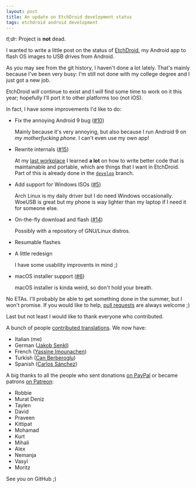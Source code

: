 ```yaml
---
layout: post
title: An update on EtchDroid development status
tags: etchdroid android development
---
```


*tl;dr:* Project is **not** dead.

I wanted to write a little post on the status of [EtchDroid](https://github.com/EtchDroid/EtchDroid), my Android app to flash OS images to USB drives from Android.

As you may see from the git history, I haven't done a lot lately. That's mainly because I've been very busy: I'm still not done with my college degree and I just got a new job.

EtchDroid *will* continue to exist and I *will* find some time to work on it this year; hopefully I'll port it to other platforms too (not iOS).

In fact, I have some improvements I'd like to do:

- Fix the annoying Android 9 bug ([#10](https://github.com/EtchDroid/EtchDroid/issues/10))

  Mainly because it's very annoying, but also because I run Android 9 on *my motherfucking phone*. I can't even use my own app!
- Rewrite internals ([#15](https://github.com/EtchDroid/EtchDroid/issues/15))

  At my [last workplace](https://www.bottega52.it/) I learned **a lot** on how to write better code that is maintainable and portable, which are things that I want in EtchDroid. Part of this is already done in the [`develop`](https://github.com/EtchDroid/EtchDroid/commits/develop) branch.
- Add support for Windows ISOs ([#5](https://github.com/EtchDroid/EtchDroid/issues/5))

  Arch Linux is my daily driver but I do need Windows occasionally. WoeUSB is great but my phone is way lighter than my laptop if I need it for someone else.
- On-the-fly download and flash ([#14](https://github.com/EtchDroid/EtchDroid/issues/14))

  Possibly with a repository of GNU/Linux distros.
- Resumable flashes
- A little redesign

  I have some usability improvents in mind ;)

- macOS installer support ([#6](https://github.com/EtchDroid/EtchDroid/issues/6))

  macOS installer is kinda weird, so don't hold your breath.

No ETAs. I'll probably be able to get something done in the summer, but I won't promise. If you would like to help, [pull requests](https://github.com/EtchDroid/EtchDroid/pulls) are always welcome ;)

Last but not least I would like to thank everyone who contributed.

A bunch of people [contributed translations](https://etchdroid-l10n.depau.eu/projects/etchdroid/app/). We now have:
- Italian (me)
- German ([Jakob Senkl](https://github.com/fyr77))
- French ([Yassine Imounachen](https://github.com/yassineim))
- Turkish ([Can Berberoglu](https://github.com/Exodus1831))
- Spanish ([Carlos Sánchez](https://github.com/c-sanchez))

A big thanks to all the people who sent donations [on PayPal](https://paypal.me/DavideDepau) or became patrons [on Patreon](https://www.patreon.com/depau):
- Robbie
- Murat Deniz
- Taylen
- David
- Praveen
- Kittipat
- Mohamad
- Kurt
- Mihali
- Alex
- Nemanja
- Vasyl
- Moritz

See you on GitHub ;)

